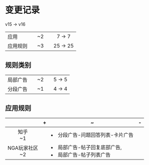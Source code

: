 # 变更记录

v15 -> v16

||||||
|-|:-:|:-:|:-:|:-:|
|应用||~2||7 -> 7|
|应用规则||~3||25 -> 25|

## 规则类别

||||||
|-|:-:|:-:|:-:|:-:|
|局部广告||~2||5 -> 5|
|分段广告||~1||4 -> 4|

## 应用规则

||+|~|-|
|:-:|-|-|-|
|知乎<br>~1||<li>分段广告-问题回答列表-卡片广告||
|NGA玩家社区<br>~2||<li>局部广告-帖子回复底部广告,<li>局部广告-帖子列表广告||
